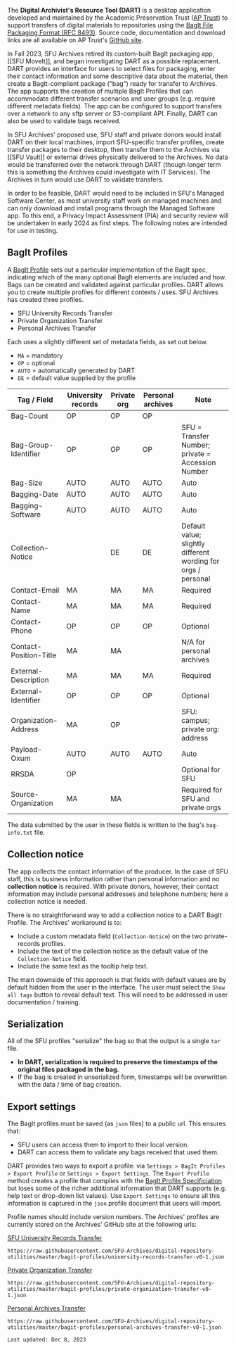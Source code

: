 The **Digital Archivist's Resource Tool (DART)** is a desktop application developed and maintained by the Academic Preservation Trust ([AP Trust](https://aptrust.org/)) to support transfers of digital materials to repositories using the [BagIt File Packaging Format (RFC 8493)](https://datatracker.ietf.org/doc/html/rfc8493). Source code, documentation and download links are all available on AP Trust's [GitHub site](https://github.com/APTrust/dart).

In Fall 2023, SFU Archives retired its custom-built BagIt packaging app, [[SFU MoveIt]], and began investigating DART as a possible replacement. DART provides an interface for users to select files for packaging, enter their contact information and some descriptive data about the material, then create a BagIt-compliant package ("bag") ready for transfer to Archives. The app supports the creation of multiple BagIt Profiles that can accommodate different transfer scenarios and user groups (e.g. require different metadata fields). The app can be configured to support transfers over a network to any sftp server or S3-compliant API. Finally, DART can also be used to validate bags received.

In SFU Archives' proposed use, SFU staff and private donors would install DART on their local machines, import SFU-specific transfer profiles, create transfer packages to their desktop, then transfer them to the Archives via [[SFU Vault]] or external drives physically delivered to the Archives. No data would be transferred over the network through DART (though longer term this is something the Archives could investigate with IT Services). The Archives in turn would use DART to validate transfers.

In order to be feasible, DART would need to be included in SFU's Managed Software Center, as most university staff work on managed machines and can only download and install programs through the Managed Software app. To this end, a Privacy Impact Assessment (PIA) and security review will be undertaken in early 2024 as first steps. The following notes are intended for use in testing.

## BagIt Profiles
A [BagIt Profile](https://bagit-profiles.github.io/bagit-profiles-specification/) sets out a particular implementation of the BagIt spec, indicating which of the many optional BagIt elements are included and how. Bags can be created and validated against particular profiles. DART allows you to create multiple profiles for different contexts / uses. SFU Archives has created three profiles.
- SFU University Records Transfer
- Private Organization Transfer
- Personal Archives Transfer

Each uses a slightly different set of metadata fields, as set out below.
- `MA` = mandatory
- `OP` = optional
- `AUTO` = automatically generated by DART
- `DE` = default value supplied by the profile

| Tag / Field | University records | Private org | Personal archives | Note |
|---|---|---|---|---|
| Bag-Count | OP | OP | OP |  |
| Bag-Group-Identifier | OP | OP | OP | SFU = Transfer Number; private = Accession Number |
| Bag-Size | AUTO | AUTO | AUTO | Auto |
| Bagging-Date | AUTO | AUTO | AUTO | Auto |
| Bagging-Software | AUTO | AUTO | AUTO | Auto |
| Collection-Notice |  | DE | DE | Default value; slightly different wording for orgs / personal |
| Contact-Email | MA | MA | MA | Required |
| Contact-Name | MA | MA | MA | Required |
| Contact-Phone | OP | OP | OP | Optional |
| Contact-Position-Title | MA | MA |  | N/A for personal archives |
| External-Description | MA | MA | MA | Required |
| External-Identifier | OP | OP | OP | Optional |
| Organization-Address | MA | OP |  | SFU: campus; private org: address |
| Payload-Oxum | AUTO | AUTO | AUTO | Auto |
| RRSDA | OP |  |  | Optional for SFU |
| Source-Organization | MA | MA |  | Required for SFU and private orgs |

The data submitted by the user in these fields is written to the bag's `bag-info.txt` file.

## Collection notice
The app collects the contact information of the producer. In the case of SFU staff, this is business information rather than personal information and no **collection notice** is required. With private donors, however, their contact information may include personal addresses and telephone numbers; here a collection notice is needed.

There is no straightforward way to add a collection notice to a DART BagIt Profile. The Archives' workaround is to:
- Include a custom metadata field (`Collection-Notice`) on the two private-records profiles.
- Include the text of the collection notice as the default value of the `Collection-Notice` field.
- Include the same text as the tooltip help text.

The main downside of this approach is that fields with default values are by default hidden from the user in the interface. The user must select the `Show all tags` button to reveal default text. This will need to be addressed in user documentation / training.

## Serialization
All of the SFU profiles "serialize" the bag so that the output is a single `tar` file.
- **In DART, serialization is required to preserve the timestamps of the original files packaged in the bag.**
- If the bag is created in unserialized form, timestamps will be overwritten with the data / time of bag creation.

## Export settings
The BagIt profiles must be saved (as `json` files) to a public url. This ensures that:
- SFU users can access them to import to their local version.
- DART can access them to validate any bags received that used them.

DART provides two ways to export a profile: via `Settings > BagIt Profiles > Export Profile` or `Settings > Export Settings`. The `Export Profile` method creates a profile that complies with the [BagIt Profile Specificiation](x) but loses some of the richer additional information that DART supports (e.g. help text or drop-down list values). Use `Export Settings` to ensure all this information is captured in the `json` profile document that users will import.

Profile names should include version numbers. The Archives' profiles are currently stored on the Archives' GitHub site at the following urls:

[SFU University Records Transfer](https://github.com/SFU-Archives/digital-repository-utilities/blob/master/bagit-profiles/university-records-transfer-v0-1.json)

```
https://raw.githubusercontent.com/SFU-Archives/digital-repository-utilities/master/bagit-profiles/university-records-transfer-v0-1.json
```

[Private Organization Transfer](https://github.com/SFU-Archives/digital-repository-utilities/blob/master/bagit-profiles/private-organization-transfer-v0-1.json)

```
https://raw.githubusercontent.com/SFU-Archives/digital-repository-utilities/master/bagit-profiles/private-organization-transfer-v0-1.json
```

[Personal Archives Transfer](https://github.com/SFU-Archives/digital-repository-utilities/blob/master/bagit-profiles/personal-archives-transfer-v0-1.json)

```
https://raw.githubusercontent.com/SFU-Archives/digital-repository-utilities/master/bagit-profiles/personal-archives-transfer-v0-1.json
```

`Last updated: Dec 8, 2023`
